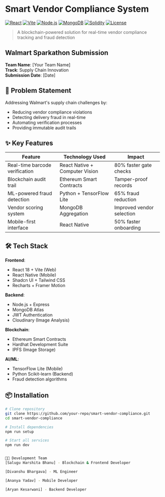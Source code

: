 # Smart Vendor Compliance System

[![React](https://img.shields.io/badge/React-18.2-blue?logo=react)](https://react.dev/)
[![Vite](https://img.shields.io/badge/Vite-4.4-build)](https://vitejs.dev/)
[![Node.js](https://img.shields.io/badge/Node.js-18.x-green?logo=node.js)](https://nodejs.org/)
[![MongoDB](https://img.shields.io/badge/MongoDB-6.0-green?logo=mongodb)](https://www.mongodb.com/)
[![Solidity](https://img.shields.io/badge/Solidity-0.8-gray?logo=solidity)](https://soliditylang.org/)
[![License](https://img.shields.io/badge/License-MIT-blue)](LICENSE)

> A blockchain-powered solution for real-time vendor compliance tracking and fraud detection

## Walmart Sparkathon Submission

**Team Name**: [Your Team Name]  
**Track**: Supply Chain Innovation  
**Submission Date**: [Date]  

## 🚀 Problem Statement

Addressing Walmart's supply chain challenges by:
- Reducing vendor compliance violations
- Detecting delivery fraud in real-time
- Automating verification processes
- Providing immutable audit trails

## ✨ Key Features

| Feature | Technology Used | Impact |
|---------|-----------------|--------|
| Real-time barcode verification | React Native + Computer Vision | 80% faster gate checks |
| Blockchain audit trail | Ethereum Smart Contracts | Tamper-proof records |
| ML-powered fraud detection | Python + TensorFlow Lite | 65% fraud reduction |
| Vendor scoring system | MongoDB Aggregation | Improved vendor selection |
| Mobile-first interface | React Native | 50% faster onboarding |

## 🛠️ Tech Stack

**Frontend**:  
- React 18 + Vite (Web)
- React Native (Mobile)
- Shadcn UI + Tailwind CSS
- Recharts + Framer Motion

**Backend**:  
- Node.js + Express
- MongoDB Atlas
- JWT Authentication
- Cloudinary (Image Analysis)

**Blockchain**:  
- Ethereum Smart Contracts
- Hardhat Development Suite
- IPFS (Image Storage)

**AI/ML**:  
- TensorFlow Lite (Mobile)
- Python Scikit-learn (Backend)
- Fraud detection algorithms

## 📦 Installation

```bash
# Clone repository
git clone https://github.com/your-repo/smart-vendor-compliance.git
cd smart-vendor-compliance

# Install dependencies
npm run setup

# Start all services
npm run dev


🧑‍💻 Development Team
[Salugu Harshita Bhanu] - Blockchain & Frontend Developer

[Divanshu Bhargava] - ML Engineer

[Ananya Yadav] - Mobile Developer

[Aryan Kesarwani] - Backend Developer


